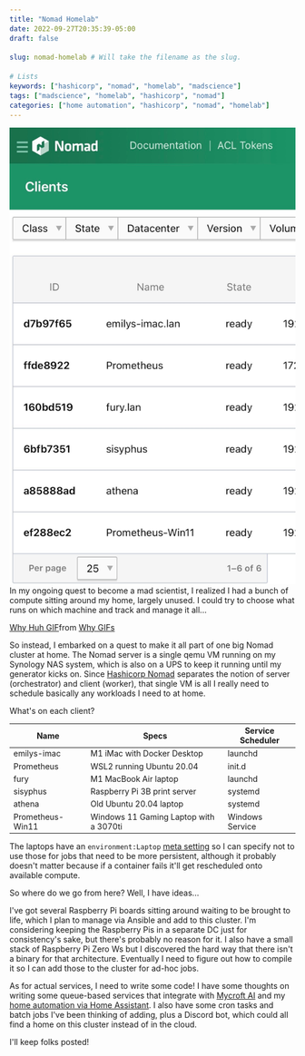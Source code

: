 ```yaml
---
title: "Nomad Homelab"
date: 2022-09-27T20:35:39-05:00
draft: false

slug: nomad-homelab # Will take the filename as the slug.

# Lists
keywords: ["hashicorp", "nomad", "homelab", "madscience"]
tags: ["madscience", "homelab", "hashicorp", "nomad"]
categories: ["home automation", "hashicorp", "nomad", "homelab"]
---
```


![Nomad client list](nomad-clients.jpeg)
In my ongoing quest to become a mad scientist, I realized I had a bunch of compute sitting around my home, largely unused. I could try to choose what runs on which machine and track and manage it all...

<div class="tenor-gif-embed" data-postid="13199396" data-share-method="host" data-aspect-ratio="1.77914" data-width="100%"><a href="https://tenor.com/view/why-huh-but-why-gif-13199396">Why Huh GIF</a>from <a href="https://tenor.com/search/why-gifs">Why GIFs</a></div> <script type="text/javascript" async src="https://tenor.com/embed.js"></script>

So instead, I embarked on a quest to make it all part of one big Nomad cluster at home. The Nomad server is a single qemu VM running on my Synology NAS system, which is also on a UPS to keep it running until my generator kicks on. Since [Hashicorp Nomad](https://nomadproject.io) separates the notion of server (orchestrator) and client (worker), that single VM is all I really need to schedule basically any workloads I need to at home.

What's on each client?

| Name             | Specs                                  | Service Scheduler |
| ---------------- | -------------------------------------- | ----------------- |
| emilys-imac      | M1 iMac with Docker Desktop            | launchd           |
| Prometheus       | WSL2 running Ubuntu 20.04              | init.d            |
| fury             | M1 MacBook Air laptop                  | launchd           |
| sisyphus         | Raspberry Pi 3B print server           | systemd           |
| athena           | Old Ubuntu 20.04 laptop                | systemd           |
| Prometheus-Win11 | Windows 11 Gaming Laptop with a 3070ti | Windows Service   |

The laptops have an `environment:Laptop` [meta setting](https://www.nomadproject.io/docs/configuration/client#custom-metadata-network-speed-and-node-class) so I can specify not to use those for jobs that need to be more persistent, although it probably doesn't matter because if a container fails it'll get rescheduled onto available compute.

So where do we go from here? Well, I have ideas...

I've got several Raspberry Pi boards sitting around waiting to be brought to life, which I plan to manage via Ansible and add to this cluster. I'm considering keeping the Raspberry Pis in a separate DC just for consistency's sake, but there's probably no reason for it. I also have a small stack of Raspberry Pi Zero Ws but I discovered the hard way that there isn't a binary for that architecture. Eventually I need to figure out how to compile it so I can add those to the cluster for ad-hoc jobs.

As for actual services, I need to write some code! I have some thoughts on writing some queue-based services that integrate with [Mycroft AI](https://mycroft.ai) and my [home automation via Home Assistant](https://www.home-assistant.io/). I also have some cron tasks and batch jobs I've been thinking of adding, plus a Discord bot, which could all find a home on this cluster instead of in the cloud.

I'll keep folks posted!
